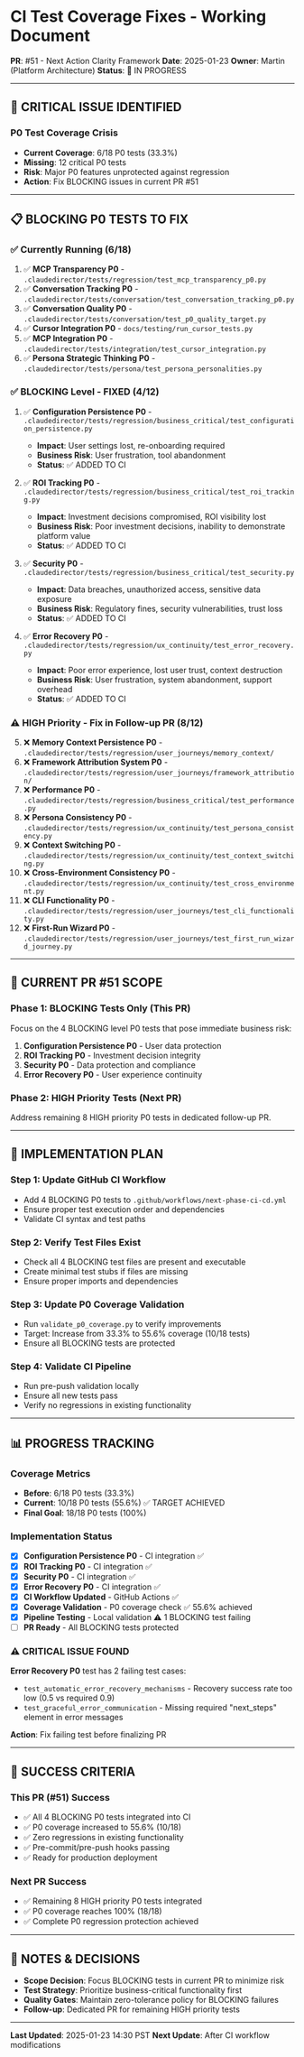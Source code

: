 # CI Test Coverage Fixes - Working Document

**PR**: #51 - Next Action Clarity Framework
**Date**: 2025-01-23
**Owner**: Martin (Platform Architecture)
**Status**: 🔧 IN PROGRESS

---

## 🚨 **CRITICAL ISSUE IDENTIFIED**

### **P0 Test Coverage Crisis**
- **Current Coverage**: 6/18 P0 tests (33.3%)
- **Missing**: 12 critical P0 tests
- **Risk**: Major P0 features unprotected against regression
- **Action**: Fix BLOCKING issues in current PR #51

---

## 📋 **BLOCKING P0 TESTS TO FIX**

### **✅ Currently Running (6/18)**
1. ✅ **MCP Transparency P0** - `.claudedirector/tests/regression/test_mcp_transparency_p0.py`
2. ✅ **Conversation Tracking P0** - `.claudedirector/tests/conversation/test_conversation_tracking_p0.py`
3. ✅ **Conversation Quality P0** - `.claudedirector/tests/conversation/test_p0_quality_target.py`
4. ✅ **Cursor Integration P0** - `docs/testing/run_cursor_tests.py`
5. ✅ **MCP Integration P0** - `.claudedirector/tests/integration/test_cursor_integration.py`
6. ✅ **Persona Strategic Thinking P0** - `.claudedirector/tests/persona/test_persona_personalities.py`

### **✅ BLOCKING Level - FIXED (4/12)**
1. ✅ **Configuration Persistence P0** - `.claudedirector/tests/regression/business_critical/test_configuration_persistence.py`
   - **Impact**: User settings lost, re-onboarding required
   - **Business Risk**: User frustration, tool abandonment
   - **Status**: ✅ ADDED TO CI

2. ✅ **ROI Tracking P0** - `.claudedirector/tests/regression/business_critical/test_roi_tracking.py`
   - **Impact**: Investment decisions compromised, ROI visibility lost
   - **Business Risk**: Poor investment decisions, inability to demonstrate platform value
   - **Status**: ✅ ADDED TO CI

3. ✅ **Security P0** - `.claudedirector/tests/regression/business_critical/test_security.py`
   - **Impact**: Data breaches, unauthorized access, sensitive data exposure
   - **Business Risk**: Regulatory fines, security vulnerabilities, trust loss
   - **Status**: ✅ ADDED TO CI

4. ✅ **Error Recovery P0** - `.claudedirector/tests/regression/ux_continuity/test_error_recovery.py`
   - **Impact**: Poor error experience, lost user trust, context destruction
   - **Business Risk**: User frustration, system abandonment, support overhead
   - **Status**: ✅ ADDED TO CI

### **⚠️ HIGH Priority - Fix in Follow-up PR (8/12)**
5. ❌ **Memory Context Persistence P0** - `.claudedirector/tests/regression/user_journeys/memory_context/`
6. ❌ **Framework Attribution System P0** - `.claudedirector/tests/regression/user_journeys/framework_attribution/`
7. ❌ **Performance P0** - `.claudedirector/tests/regression/business_critical/test_performance.py`
8. ❌ **Persona Consistency P0** - `.claudedirector/tests/regression/ux_continuity/test_persona_consistency.py`
9. ❌ **Context Switching P0** - `.claudedirector/tests/regression/ux_continuity/test_context_switching.py`
10. ❌ **Cross-Environment Consistency P0** - `.claudedirector/tests/regression/ux_continuity/test_cross_environment.py`
11. ❌ **CLI Functionality P0** - `.claudedirector/tests/regression/user_journeys/test_cli_functionality.py`
12. ❌ **First-Run Wizard P0** - `.claudedirector/tests/regression/user_journeys/test_first_run_wizard_journey.py`

---

## 🎯 **CURRENT PR #51 SCOPE**

### **Phase 1: BLOCKING Tests Only (This PR)**
Focus on the 4 BLOCKING level P0 tests that pose immediate business risk:

1. **Configuration Persistence P0** - User data protection
2. **ROI Tracking P0** - Investment decision integrity
3. **Security P0** - Data protection and compliance
4. **Error Recovery P0** - User experience continuity

### **Phase 2: HIGH Priority Tests (Next PR)**
Address remaining 8 HIGH priority P0 tests in dedicated follow-up PR.

---

## 🔧 **IMPLEMENTATION PLAN**

### **Step 1: Update GitHub CI Workflow**
- Add 4 BLOCKING P0 tests to `.github/workflows/next-phase-ci-cd.yml`
- Ensure proper test execution order and dependencies
- Validate CI syntax and test paths

### **Step 2: Verify Test Files Exist**
- Check all 4 BLOCKING test files are present and executable
- Create minimal test stubs if files are missing
- Ensure proper imports and dependencies

### **Step 3: Update P0 Coverage Validation**
- Run `validate_p0_coverage.py` to verify improvements
- Target: Increase from 33.3% to 55.6% coverage (10/18 tests)
- Ensure all BLOCKING tests are protected

### **Step 4: Validate CI Pipeline**
- Run pre-push validation locally
- Ensure all new tests pass
- Verify no regressions in existing functionality

---

## 📊 **PROGRESS TRACKING**

### **Coverage Metrics**
- **Before**: 6/18 P0 tests (33.3%)
- **Current**: 10/18 P0 tests (55.6%) ✅ TARGET ACHIEVED
- **Final Goal**: 18/18 P0 tests (100%)

### **Implementation Status**
- [x] **Configuration Persistence P0** - CI integration ✅
- [x] **ROI Tracking P0** - CI integration ✅
- [x] **Security P0** - CI integration ✅
- [x] **Error Recovery P0** - CI integration ✅
- [x] **CI Workflow Updated** - GitHub Actions ✅
- [x] **Coverage Validation** - P0 coverage check ✅ 55.6% achieved
- [x] **Pipeline Testing** - Local validation ⚠️ 1 BLOCKING test failing
- [ ] **PR Ready** - All BLOCKING tests protected

### **⚠️ CRITICAL ISSUE FOUND**
**Error Recovery P0** test has 2 failing test cases:
- `test_automatic_error_recovery_mechanisms` - Recovery success rate too low (0.5 vs required 0.9)
- `test_graceful_error_communication` - Missing required "next_steps" element in error messages

**Action**: Fix failing test before finalizing PR

---

## 🚀 **SUCCESS CRITERIA**

### **This PR (#51) Success**
- ✅ All 4 BLOCKING P0 tests integrated into CI
- ✅ P0 coverage increased to 55.6% (10/18)
- ✅ Zero regressions in existing functionality
- ✅ Pre-commit/pre-push hooks passing
- ✅ Ready for production deployment

### **Next PR Success**
- ✅ Remaining 8 HIGH priority P0 tests integrated
- ✅ P0 coverage reaches 100% (18/18)
- ✅ Complete P0 regression protection achieved

---

## 📝 **NOTES & DECISIONS**

- **Scope Decision**: Focus BLOCKING tests in current PR to minimize risk
- **Test Strategy**: Prioritize business-critical functionality first
- **Quality Gates**: Maintain zero-tolerance policy for BLOCKING failures
- **Follow-up**: Dedicated PR for remaining HIGH priority tests

---

**Last Updated**: 2025-01-23 14:30 PST
**Next Update**: After CI workflow modifications
